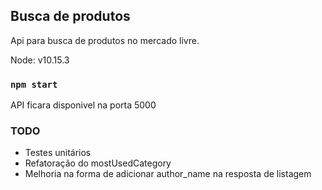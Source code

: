 ## Busca de produtos

Api para busca de produtos no mercado livre.

Node: v10.15.3

### `npm start`

API ficara disponivel na porta 5000

### TODO

* Testes unitários
* Refatoração do mostUsedCategory
* Melhoria na forma de adicionar author_name na resposta de listagem
